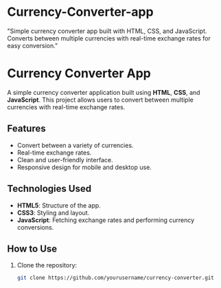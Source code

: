 # Currency-Converter-app
"Simple currency converter app built with HTML, CSS, and JavaScript. Converts between multiple currencies with real-time exchange rates for easy conversion."
# Currency Converter App

A simple currency converter application built using **HTML**, **CSS**, and **JavaScript**. This project allows users to convert between multiple currencies with real-time exchange rates.

## Features

- Convert between a variety of currencies.
- Real-time exchange rates.
- Clean and user-friendly interface.
- Responsive design for mobile and desktop use.

## Technologies Used

- **HTML5**: Structure of the app.
- **CSS3**: Styling and layout.
- **JavaScript**: Fetching exchange rates and performing currency conversions.

## How to Use

1. Clone the repository:
   ```bash
   git clone https://github.com/yourusername/currency-converter.git
